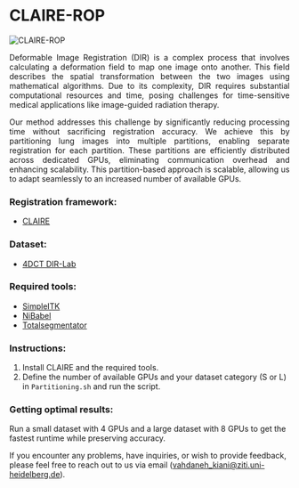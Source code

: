 
# CLAIRE-ROP

<p align="center">

![CLAIRE-ROP](https://github.com/UniHD-CEG/CLAIRE-ROP/assets/62182727/39b49f03-432c-4615-b295-8c665cf32aff)


</p>


 <div align="justify">
Deformable Image Registration (DIR) is a complex process that involves calculating a deformation field to map one image onto another. This field describes the spatial transformation between the two images using mathematical algorithms. Due to its complexity, DIR requires substantial computational resources and time, posing challenges for time-sensitive medical applications like image-guided radiation therapy.

Our method addresses this challenge by significantly reducing processing time without sacrificing registration accuracy. We achieve this by partitioning lung images into multiple partitions, enabling separate registration for each partition. These partitions are efficiently distributed across dedicated GPUs, eliminating communication overhead and enhancing scalability. This partition-based approach is scalable, allowing us to adapt seamlessly to an increased number of available GPUs.
 </div>

### __Registration framework:__

- [CLAIRE](https://github.com/andreasmang/claire)

### __Dataset:__

- [4DCT DIR-Lab](https://med.emory.edu/departments/radiation-oncology/research-laboratories/deformable-image-registration/downloads-and-reference-data/4dct.html)

### __Required tools:__

  - [SimpleITK](https://pypi.org/project/SimpleITK/)   
  - [NiBabel](https://nipy.org/nibabel/index.html)
  - [Totalsegmentator](https://github.com/wasserth/TotalSegmentator )


### __Instructions:__

1) Install CLAIRE and the required tools.
2) Define the number of available GPUs and your dataset category (S or L) in `Partitioning.sh` and run the script.
   
###  __Getting optimal results:__ 

Run a small dataset with 4 GPUs and a large dataset with 8 GPUs to get the fastest runtime while preserving accuracy.









If you encounter any problems, have inquiries, or wish to provide feedback, please feel free to reach out to us via email (vahdaneh_kiani@ziti.uni-heidelberg.de).


